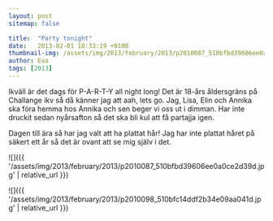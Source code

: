 ```yaml
---
layout: post
sitemap: false

title:  "Party tonight"
date:   2013-02-01 18:33:19 +0100
thumbnail-img: /assets/img/2013/february/2013/p2010087_510bfbd39606ee0a0ce2d39d.jpg
author: Eva
tags: [2013]
---
```


Ikväll är det dags för P-A-R-T-Y all night long! Det är 18-års åldersgräns på Challange ikv så då känner jag att aah, lets go. Jag, Lisa, Elin och Annika ska föra hemma hos Annika och sen beger vi oss ut i dimman. Har inte druckit sedan nyårsafton så det ska bli kul att få partajja igen. 

Dagen till ära så har jag valt att ha plattat hår! Jag har inte plattat håret på säkert ett år så det är ovant att se mig själv i det.

![]({{ '/assets/img/2013/february/2013/p2010087_510bfbd39606ee0a0ce2d39d.jpg'  | relative_url }})

![]({{ '/assets/img/2013/february/2013/p2010098_510bfc14ddf2b34e09aa041d.jpg'  | relative_url }})

